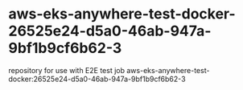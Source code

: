 # aws-eks-anywhere-test-docker-26525e24-d5a0-46ab-947a-9bf1b9cf6b62-3
repository for use with E2E test job aws-eks-anywhere-test-docker:26525e24-d5a0-46ab-947a-9bf1b9cf6b62-3
